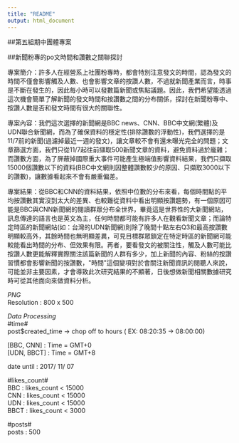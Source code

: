 ```yaml
---
title: "README"
output: html_document
---
```


##第五組期中團體專案

##新聞粉專的po文時間和讚數之關聯探討

專案簡介：許多人在經營系上社團粉專時，都會特別注意發文的時間，認為發文的時間不僅會影響觸及人數、也會影響文章的按讚人數，不過就新聞產業而言，時事是不斷在發生的，因此每小時可以發數篇新聞或焦點議題。因此，我們希望能透過這次機會簡單了解新聞的發文時間和按讚數之間的分布關係，探討在新聞粉專中、按讚人數是否和發文時間有很大的關聯性。

專案內容：我們這次選擇的新聞網是BBC news、CNN、BBC中文網(繁體)及UDN聯合新聞網，而為了確保資料的穩定性(排除讚數的浮動性)，我們選擇的是11/7前的新聞(過濾掉最近一週的發文)，讓文章較不會有還未曝光完全的問題；文章篩選方面，我們只從11/7起往前擷取500新聞文章的資料，避免資料過於龐雜；而讚數方面，為了屏蔽掉國際重大事件可能產生極端值影響資料結果，我們只擷取15000個讚數以下的資料(BBC中文網則因整體讚數較少的原因、只擷取3000以下的讚數)，讓數據看起來不會有嚴重偏差。

專案結果：從BBC和CNN的資料結果，依照中位數的分布來看，每個時間點的平均按讚數其實沒到太大的差異、也較難從資料中看出明顯按讚趨勢，有一個原因可能是BBC與CNN新聞網的閱讀群眾分布全世界，畢竟這是世界性的大新聞網站，訊息傳達的語言也是英文為主，任何時間都可能有許多人在觀看新聞文章；而論特定時區的新聞網站(如：台灣的UDN新聞網)則除了晚間十點左右Q3和最高按讚數明顯較高外，其餘時間也無明顯差異，可見目標群眾鎖定在特定時區的新聞網可能較能看出時間的分布、但效果有限。再者，要看發文的被關注性，觸及人數可能比按讚人數更能解釋實際關注該篇新聞的人群有多少，加上新聞的內容、粉絲的按讚習慣都會影響新聞的按讚數，"時間"這個變項對於會關注新聞資訊的閱聽人來說，可能並非主要因素，才會導致此次研究結果的不顯著，日後想做新聞相關數據研究時可從其他面向來做資料分析。



*PNG*  
  Resolution : 800 x 500
  
  
*Data Processing*  
  #time#  
  post$created_time -> chop off to hours ( EX: 08:20:35 -> 08:00:00)  
  

  [BBC, CNN] : Time = GMT+0  
  [UDN, BBCT] : Time = GMT+8  
    
  date until : 2017/ 11/ 07  
    
  #likes_count#  
  BBC : likes_count < 15000  
  CNN : likes_count < 15000  
  UDN : likes_count < 15000  
  BBCT : likes_count < 3000  
    
    
  #posts#  
  posts : 500  
